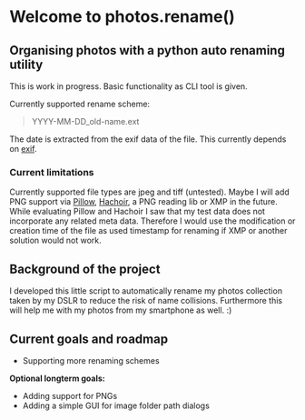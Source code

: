 # Welcome to photos.rename()

## Organising photos with a python auto renaming utility

This is work in progress. Basic functionality as CLI tool is given.

Currently supported rename scheme:
> YYYY-MM-DD_old-name.ext

The date is extracted from the exif data of the file.
This currently depends on [exif](https://pypi.org/project/exif/).

### Current limitations

Currently supported file types are jpeg and tiff (untested).
Maybe I will add PNG support via [Pillow](https://pillow.readthedocs.io/en/stable/handbook/image-file-formats.html#png), [Hachoir](https://hachoir.readthedocs.io/en/latest/index.html), a PNG reading lib or XMP in the future.  
While evaluating Pillow and Hachoir I saw that my test data does not incorporate any related meta data. Therefore I would use the modification or creation time of the file as used timestamp for renaming if XMP or another solution would not work.

## Background of the project

I developed this little script to automatically rename my photos collection taken by my DSLR to reduce the risk of name collisions.
Furthermore this will help me with my photos from my smartphone as well. :)

## Current goals and roadmap

* Supporting more renaming schemes

**Optional longterm goals:**
* Adding support for PNGs
* Adding a simple GUI for image folder path dialogs
